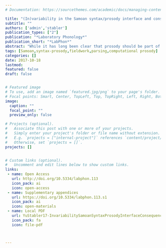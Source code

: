 ```yaml
---
# Documentation: https://sourcethemes.com/academic/docs/managing-content/

title: "(In)variability in the Samoan syntax/prosody interface and consequences for syntactic parsing"
subtitle: ""
authors: ['admin','stabler']
publication_types: ["2"]
publication: "*Laboratory Phonology*"
publication_short: "*LabPhon*"
abstract: "While it has long been clear that prosody should be part of the grammar influencing the action of the syntactic parser, how to bring prosody into computational models of syntactic parsing has remained unclear. The challenge is that prosodic information in the speech signal is the result of the interaction of a multitude of conditioning factors. From this output, how can we factor out the contribution of syntax to conditioning prosodic events? And if we are able to do that factorization and define a production model from the syntactic grammar to a prosodified utterance, how can we then define a comprehension model based on that production model? In this case study of the Samoan morphosyntax-prosody interface, we show how to factor out the influence of syntax on prosody in empirical work and confirm there is invariable morphosyntactic conditioning of high edge tones. Then, we show how this invariability can be precisely characterized and used by a parsing model that factors the various influences of morphosyntax on tonal events. We expect that models of these kinds can be extended to more comprehensive perspectives on Samoan and to languages where the syntax/prosody coupling is more complex."
tags: [Samoan,syntax-prosody,fieldwork,parsing,computational prosody]
categories: []
date: 2017-10-18
lastmod: 
featured: false
draft: false


# Featured image
# To use, add an image named `featured.jpg/png` to your page's folder.
# Focal points: Smart, Center, TopLeft, Top, TopRight, Left, Right, BottomLeft, Bottom, BottomRight.
image:
  caption: ""
  focal_point: ""
  preview_only: false

# Projects (optional).
#   Associate this post with one or more of your projects.
#   Simply enter your project's folder or file name without extension.
#   E.g. `projects = ["internal-project"]` references `content/project/deep-learning/index.md`.
#   Otherwise, set `projects = []`.
projects: []


# Custom links (optional).
#   Uncomment and edit lines below to show custom links.
links:
 - name: Open Access
   url: http://doi.org/10.5334/labphon.113
   icon_pack: ai
   icon: open-access
 - name: Supplementary appendices
   url: https://doi.org/10.5334/labphon.113.s1
   icon_pack: ai
   icon: open-materials
 - name: Local PDF
   url: YuStabler17-InvariabilitySamoanSyntaxProsodyInterfaceConsequencesSyntacticParsing.pdf
   icon_pack: fa
   icon: file-pdf



---
```

